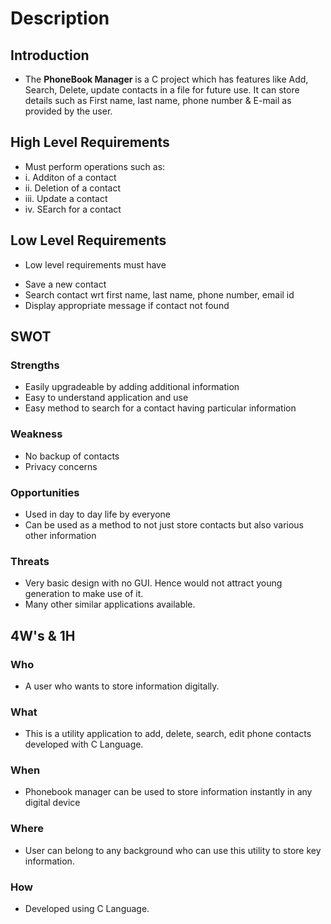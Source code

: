 # Description
## Introduction
* The **PhoneBook Manager** is a C project which has features like Add, Search, Delete, update contacts in a file for future use. It can store details such as First name, last name, phone number & E-mail as provided by the user.  

## High Level Requirements
- Must perform operations such as:
- i. Additon of a contact
- ii. Deletion of a contact
- iii. Update a contact
- iv. SEarch for a contact

## Low Level Requirements
* Low level requirements must have
- Save a new contact
- Search contact wrt first name, last name, phone number, email id
- Display appropriate message if contact not found
 

## SWOT

### Strengths
- Easily upgradeable by adding additional information 
- Easy to understand application and use
- Easy method to search for a contact having particular information

### Weakness 
- No backup of contacts
- Privacy concerns

### Opportunities
- Used in day to day life by everyone
- Can be used as a method to not just store contacts but also various other information

### Threats
- Very basic design with no GUI. Hence would not attract young generation to make use of it.
- Many other similar applications available.


## 4W's & 1H

### Who
- A user who wants to store information digitally.

### What
- This is a utility application to add, delete, search, edit phone contacts developed with C Language.

### When 
- Phonebook manager can be used to store information instantly in any digital device

### Where
- User can belong to any background who can use this utility to store key information.

### How
- Developed using C Language.
